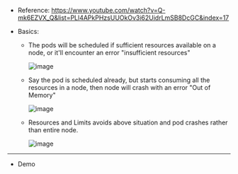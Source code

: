 - Reference: https://www.youtube.com/watch?v=Q-mk6EZVX_Q&list=PLl4APkPHzsUUOkOv3i62UidrLmSB8DcGC&index=17

- Basics:
  - The pods will be scheduled if sufficient resources available on a node, or it'll encounter an error "insufficient resources"

    ![image](https://github.com/user-attachments/assets/0e341aa7-183c-46cc-a9c1-45c0fc6555f4)

  - Say the pod is scheduled already, but starts consuming all the resources in a node, then node will crash with an error "Out of Memory"

      ![image](https://github.com/user-attachments/assets/d680cbe9-81e0-444b-a195-9be2de89b719)

  - Resources and Limits avoids above situation and pod crashes rather than entire node.

    ![image](https://github.com/user-attachments/assets/741badc3-b5c7-481f-a70b-472445487c00)

-------------------------------------------------
- Demo
